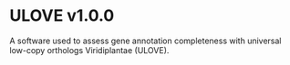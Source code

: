 # ULOVE v1.0.0
A software used to assess gene annotation completeness with universal low-copy orthologs Viridiplantae (ULOVE).
